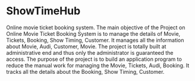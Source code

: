 # ShowTimeHub
Online movie ticket booking system.
The main objective of the Project on Online Movie Ticket Booking System is to manage the details of Movie, Tickets, Booking, Show Timing, Customer. It manages all the information about Movie, Audi, Customer, Movie. The project is totally built at administrative end and thus only the administrator is guaranteed the access. The purpose of the project is to build an application program to reduce the manual work for managing the Movie, Tickets, Audi, Booking. It tracks all the details about the Booking, Show Timing, Customer.
